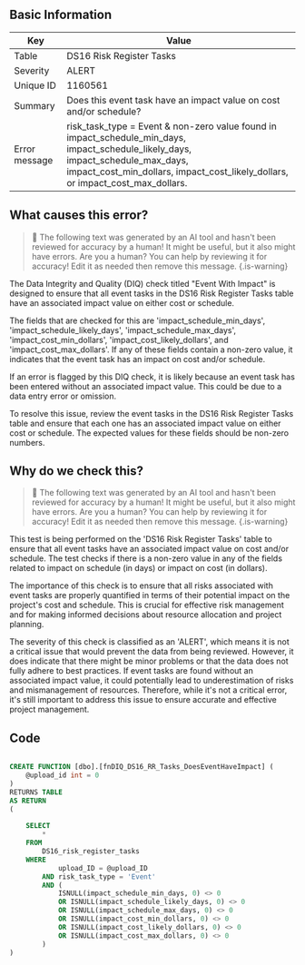 ## Basic Information
| Key         | Value          |
|-------------|----------------|
| Table       | DS16 Risk Register Tasks |
| Severity    | ALERT |
| Unique ID   | 1160561   |
| Summary     | Does this event task have an impact value on cost and/or schedule? |
| Error message | risk_task_type = Event & non-zero value found in impact_schedule_min_days, impact_schedule_likely_days, impact_schedule_max_days, impact_cost_min_dollars, impact_cost_likely_dollars, or impact_cost_max_dollars. |

## What causes this error?

> :robot: The following text was generated by an AI tool and hasn't been reviewed for accuracy by a human! It might be useful, but it also might have errors. Are you a human? You can help by reviewing it for accuracy! Edit it as needed then remove this message.
{.is-warning}

The Data Integrity and Quality (DIQ) check titled "Event With Impact" is designed to ensure that all event tasks in the DS16 Risk Register Tasks table have an associated impact value on either cost or schedule. 

The fields that are checked for this are 'impact_schedule_min_days', 'impact_schedule_likely_days', 'impact_schedule_max_days', 'impact_cost_min_dollars', 'impact_cost_likely_dollars', and 'impact_cost_max_dollars'. If any of these fields contain a non-zero value, it indicates that the event task has an impact on cost and/or schedule.

If an error is flagged by this DIQ check, it is likely because an event task has been entered without an associated impact value. This could be due to a data entry error or omission. 

To resolve this issue, review the event tasks in the DS16 Risk Register Tasks table and ensure that each one has an associated impact value on either cost or schedule. The expected values for these fields should be non-zero numbers.
## Why do we check this?

> :robot: The following text was generated by an AI tool and hasn't been reviewed for accuracy by a human! It might be useful, but it also might have errors. Are you a human? You can help by reviewing it for accuracy! Edit it as needed then remove this message.
{.is-warning}

This test is being performed on the 'DS16 Risk Register Tasks' table to ensure that all event tasks have an associated impact value on cost and/or schedule. The test checks if there is a non-zero value in any of the fields related to impact on schedule (in days) or impact on cost (in dollars). 

The importance of this check is to ensure that all risks associated with event tasks are properly quantified in terms of their potential impact on the project's cost and schedule. This is crucial for effective risk management and for making informed decisions about resource allocation and project planning. 

The severity of this check is classified as an 'ALERT', which means it is not a critical issue that would prevent the data from being reviewed. However, it does indicate that there might be minor problems or that the data does not fully adhere to best practices. If event tasks are found without an associated impact value, it could potentially lead to underestimation of risks and mismanagement of resources. Therefore, while it's not a critical error, it's still important to address this issue to ensure accurate and effective project management.
## Code

```sql

CREATE FUNCTION [dbo].[fnDIQ_DS16_RR_Tasks_DoesEventHaveImpact] (
	@upload_id int = 0
)
RETURNS TABLE
AS RETURN
(
	
	SELECT 
		*
	FROM 
		DS16_risk_register_tasks
	WHERE 
			upload_ID = @upload_ID
		AND risk_task_type = 'Event'
		AND (
			ISNULL(impact_schedule_min_days, 0) <> 0
			OR ISNULL(impact_schedule_likely_days, 0) <> 0
			OR ISNULL(impact_schedule_max_days, 0) <> 0
			OR ISNULL(impact_cost_min_dollars, 0) <> 0
			OR ISNULL(impact_cost_likely_dollars, 0) <> 0
			OR ISNULL(impact_cost_max_dollars, 0) <> 0
		)
)
```
